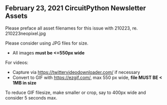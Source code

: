 ## February 23, 2021 CircuitPython Newsletter Assets

Please preface all asset filenames for this issue with 210223, re. 210223neopixel.jpg

Please consider using JPG files for size.
* All images **must be <=550px wide**

For videos:

* Capture via https://twittervideodownloader.com/ if necessary
* Convert to GIF with https://ezgif.com/, max 550 px wide, **file MUST BE < 1MB in size**

To reduce GIF filesize, make smaller or crop, say to 400px wide and consider 5 seconds max.
